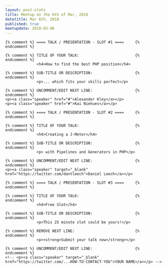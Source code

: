 ```yaml
---
layout: post-slots
title: Meetup on the 6th of Mar, 2018
datetitle: Mar 6th, 2018
published: true
meetupdate: 2018-03-06
---
```


<div class="slot span4"><div class="icon-awesome"><i class="icon-comment-alt"></i></div>

    {% comment %} ==== TALK / PRESENTATION - SLOT #1 ====     {% endcomment %}

    {% comment %} TITLE OF YOUR TALK:                         {% endcomment %}
                  <h4>How to find the best PHP position</h4>

    {% comment %} SUB-TITLE OR DESCRIPTION:                   {% endcomment %}
                  <p>... which fits your skills perfect</p>

    {% comment %} UNCOMMENT/EDIT NEXT LINE:                   {% endcomment %}
    <p><a class="speaker" href="#">Alexander Kley</a></p>
    <p><a class="speaker" href="#">Kai Niehues</a></p>

</div>

<div class="slot span4"><div class="icon-awesome"><i class="icon-comment-alt"></i></div>

    {% comment %} ==== TALK / PRESENTATION - SLOT #2 ====     {% endcomment %}

    {% comment %} TITLE OF YOUR TALK:                         {% endcomment %}
                  <h4>Creating a J-Meter</h4>

    {% comment %} SUB-TITLE OR DESCRIPTION:                   {% endcomment %}
                  <p> with Pipelines and Generators in PHP</p>

    {% comment %} UNCOMMENT/EDIT NEXT LINE:                   {% endcomment %}
    <p><a class="speaker" target="_blank" href="https://twitter.com/dantleech">Daniel Leech</a></p>

</div>

<div class="slot span4"><div class="icon-awesome"><i class="icon-comment-alt"></i></div>

    {% comment %} ==== TALK / PRESENTATION - SLOT #3 ====     {% endcomment %}

    {% comment %} TITLE OF YOUR TALK:                         {% endcomment %}
                  <h4>Free Slot</h4>

    {% comment %} SUB-TITLE OR DESCRIPTION:                   {% endcomment %}
                  <p>This 25 minute slot could be yours!</p>

    {% comment %} REMOVE NEXT LINE:                           {% endcomment %}
                  <p><strong>Submit your talk now</strong></p>

    {% comment %} UNCOMMENT/EDIT NEXT LINE:                   {% endcomment %}
    <!-- <p><a class="speaker" target="_blank" href="https://twitter.com/...HOW-TO-CONTACT-YOU">YOUR NAME</a></p> -->

</div>

